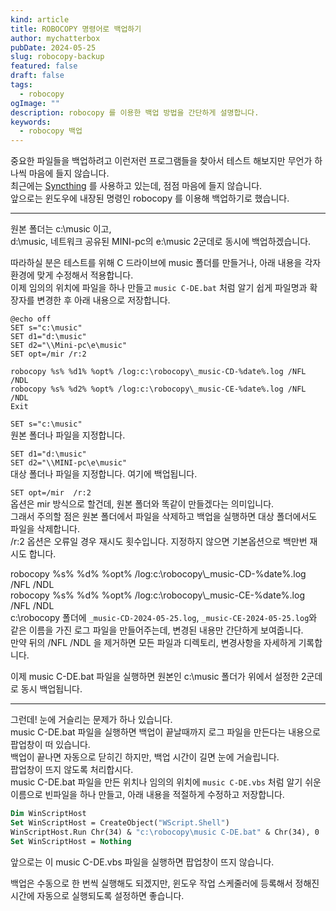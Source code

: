 ```yaml
---
kind: article
title: ROBOCOPY 명령어로 백업하기
author: mychatterbox
pubDate: 2024-05-25
slug: robocopy-backup
featured: false
draft: false
tags:
  - robocopy
ogImage: ""
description: robocopy 를 이용한 백업 방법을 간단하게 설명합니다.
keywords:
  - robocopy 백업
---
```

  

중요한 파일들을 백업하려고 이런저런 프로그램들을 찾아서 테스트 해보지만 무언가 하나씩 마음에 들지 않습니다.  
최근에는 [Syncthing](https://syncthing.net/) 를 사용하고 있는데, 점점 마음에 들지 않습니다.  
앞으로는 윈도우에 내장된 명령인 robocopy 를 이용해 백업하기로 했습니다.  

<hr>

원본 폴더는 c:\music 이고,  
d:\music, 네트워크 공유된 MINI-pc의 e:\music 2군데로 동시에 백업하겠습니다.  

따라하실 분은 테스트를 위해 C 드라이브에 music 폴더를 만들거나, 아래 내용을 각자 환경에 맞게 수정해서 적용합니다.  
이제 임의의 위치에 파일을 하나 만들고 `music C-DE.bat` 처럼 알기 쉽게 파일명과 확장자를 변경한 후 아래 내용으로 저장합니다.  
```
@echo off
SET s="c:\music"
SET d1="d:\music"
SET d2="\\Mini-pc\e\music"
SET opt=/mir /r:2

robocopy %s% %d1% %opt% /log:c:\robocopy\_music-CD-%date%.log /NFL /NDL
robocopy %s% %d2% %opt% /log:c:\robocopy\_music-CE-%date%.log /NFL /NDL
Exit
```

`SET s="c:\music"`  
원본 폴더나 파일을 지정합니다.  

`SET d1="d:\music"`  
`SET d2="\\MINI-pc\e\music"`  
대상 폴더나 파일을 지정합니다. 여기에 백업됩니다.

`SET opt=/mir  /r:2`  
옵션은 mir 방식으로 할건데, 원본 폴더와 똑같이 만들겠다는 의미입니다.  
그래서 주의할 점은 원본 폴더에서 파일을 삭제하고 백업을 실행하면 대상 폴더에서도 파일을 삭제합니다.  
/r:2 옵션은 오류일 경우 재시도 횟수입니다. 지정하지 않으면 기본옵션으로 백만번 재시도 합니다.


robocopy %s% %d% %opt% /log:c:\robocopy\\_music-CD-%date%.log /NFL /NDL  
robocopy %s% %d% %opt% /log:c:\robocopy\\_music-CE-%date%.log /NFL /NDL  
c:\robocopy 폴더에 `_music-CD-2024-05-25.log`, `_music-CE-2024-05-25.log`와 같은 이름을 가진 로그 파일을 만들어주는데, 변경된 내용만 간단하게 보여줍니다.  
만약 뒤의 /NFL /NDL 을 제거하면 모든 파일과 디렉토리, 변경사항을 자세하게 기록합니다.

이제 music C-DE.bat 파일을 실행하면 원본인 c:\music 폴더가 위에서 설정한 2군데로 동시 백업됩니다.  

<hr>

그런데! 눈에 거슬리는 문제가 하나 있습니다.  
music C-DE.bat 파일을 실행하면 백업이 끝날때까지 로그 파일을 만든다는 내용으로 팝업창이 떠 있습니다.  
백업이 끝나면 자동으로 닫히긴 하지만, 백업 시간이 길면 눈에 거슬립니다.  
팝업창이 뜨지 않도록 처리합시다.  
music C-DE.bat 파일을 만든 위치나 임의의 위치에 `music C-DE.vbs` 처럼 알기 쉬운 이름으로 빈파일을 하나 만들고, 아래 내용을 적절하게 수정하고 저장합니다.  
```vb
Dim WinScriptHost
Set WinScriptHost = CreateObject("WScript.Shell")
WinScriptHost.Run Chr(34) & "c:\robocopy\music C-DE.bat" & Chr(34), 0
Set WinScriptHost = Nothing
```

앞으로는 이 music C-DE.vbs 파일을 실행하면 팝업창이 뜨지 않습니다.  


백업은 수동으로 한 번씩 실행해도 되겠지만, 윈도우 작업 스케줄러에 등록해서 정해진 시간에 자동으로 실행되도록 설정하면 좋습니다.